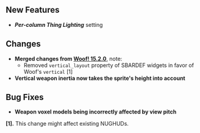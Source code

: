 ## New Features

- **_Per-column Thing Lighting_** setting

## Changes

- **Merged changes from [Woof! 15.2.0](https://github.com/fabiangreffrath/woof/releases/tag/woof_15.2.0)**, note:
  - Removed `vertical_layout` property of SBARDEF widgets in favor of Woof's `vertical` [1]
- **Vertical weapon inertia now takes the sprite's height into account**

## Bug Fixes

- **Weapon voxel models being incorrectly affected by view pitch**

**[1].** This change might affect existing NUGHUDs.
